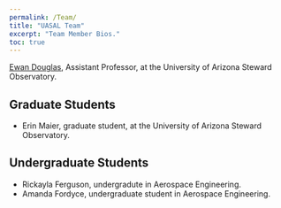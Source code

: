 ```yaml
---
permalink: /Team/
title: "UASAL Team"
excerpt: "Team Member Bios."
toc: true
---
```



[Ewan Douglas](https://www.as.arizona.edu/people/faculty/ewan-douglas), Assistant Professor, at the University of Arizona Steward Observatory.

## Graduate Students
- Erin Maier, graduate student, at the University of Arizona Steward Observatory.

## Undergraduate Students

- Rickayla Ferguson, undergradute in Aerospace Engineering.
- Amanda Fordyce, undergraduate student in Aerospace Engineering.
